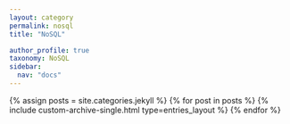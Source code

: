 ```yaml
---
layout: category
permalink: nosql
title: "NoSQL"

author_profile: true
taxonomy: NoSQL
sidebar:
  nav: "docs"
---
```


{% assign posts = site.categories.jekyll %}
{% for post in posts %}
  {% include custom-archive-single.html type=entries_layout %}
{% endfor %}